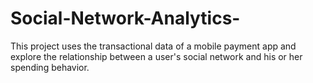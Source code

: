 # Social-Network-Analytics-
This project uses the transactional data of a mobile payment app and explore the relationship between a user's social network and his or her spending behavior. 
